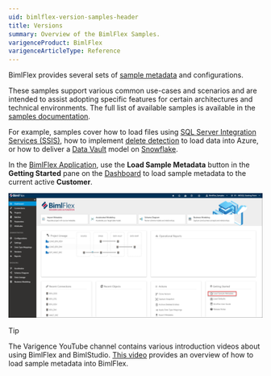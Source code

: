 ```yaml
---
uid: bimlflex-version-samples-header
title: Versions
summary: Overview of the BimlFlex Samples.
varigenceProduct: BimlFlex
varigenceArticleType: Reference
---
```

BimlFlex provides several sets of [sample metadata](xref:bimlflex-sample-metadata) and configurations.

These samples support various common use-cases and scenarios and are intended to assist adopting specific features for certain architectures and technical environments. The full list of available samples is available in the [samples documentation](xref:bimlflex-sample-metadata#available-metadata-samples).

For example, samples cover how to load files using [SQL Server Integration Services (SSIS)](xref:bimlflex-ssis-overview), how to implement [delete detection](xref:bimlflex-concepts-delete-detection) to load data into Azure, or how to deliver a [Data Vault](xref:bimlflex-data-vault-index) model on [Snowflake](xref:bimlflex-snowflake-index).

In the [BimlFlex Application](xref:bimlflex-editors-overview), use the **Load Sample Metadata** button in the **Getting Started** pane on the [Dashboard](xref:bimlflex-dashboard) to load sample metadata to the current active **Customer**.

![Import Sample Metadata](../../static/img/bimflex-dashboard-import-samples.png "Import Sample Metadata")

> [!TIP]
> The Varigence YouTube channel contains various introduction videos about using BimlFlex and BimlStudio. [This video](https://www.youtube.com/watch?v=2rL853XpST4?rel=0&autoplay=0) provides an overview of how to load sample metadata into BimlFlex.
